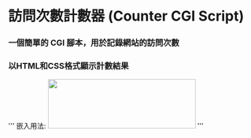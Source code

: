 # 訪問次數計數器 (Counter CGI Script)
### 一個簡單的 CGI 腳本，用於記錄網站的訪問次數 
### 以HTML和CSS格式顯示計數結果

'''
嵌入用法:
<img src="網址:如ngrok" width="300" height="100" />
'''
